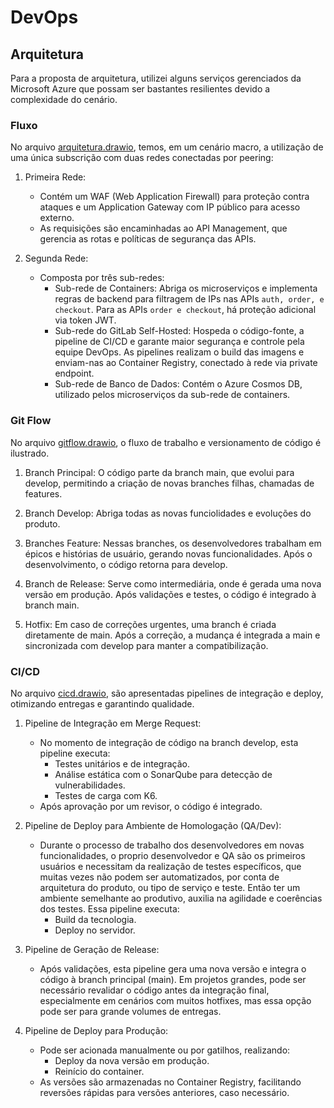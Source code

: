 # DevOps

## Arquitetura 

Para a proposta de arquitetura, utilizei alguns serviços gerenciados da Microsoft Azure que possam ser bastantes resilientes devido a complexidade do cenário.

### Fluxo

No arquivo [arquitetura.drawio](./diagramas-drawio/arquitetura.drawio), temos, em um cenário macro, a utilização de uma única subscrição com duas redes conectadas por peering:

1. Primeira Rede:

    - Contém um WAF (Web Application Firewall) para proteção contra ataques e um Application Gateway com IP público para acesso externo.
    - As requisições são encaminhadas ao API Management, que gerencia as rotas e políticas de segurança das APIs.

1. Segunda Rede:

    - Composta por três sub-redes:
        - Sub-rede de Containers: Abriga os microserviços e implementa regras de backend para filtragem de IPs nas APIs `auth, order, e checkout`. Para as APIs `order e checkout`, há proteção adicional via token JWT.
        - Sub-rede do GitLab Self-Hosted: Hospeda o código-fonte, a pipeline de CI/CD e garante maior segurança e controle pela equipe DevOps. As pipelines realizam o build das imagens e enviam-nas ao Container Registry, conectado à rede via private endpoint.
        - Sub-rede de Banco de Dados: Contém o Azure Cosmos DB, utilizado pelos microserviços da sub-rede de containers.


### Git Flow

No arquivo [gitflow.drawio](./diagramas-drawio/gitflow.drawio), o fluxo de trabalho e versionamento de código é ilustrado.

1. Branch Principal: O código parte da branch main, que evolui para develop, permitindo a criação de novas branches filhas, chamadas de features.

1. Branch Develop: Abriga todas as novas funciolidades e evoluções do produto.

1. Branches Feature: Nessas branches, os desenvolvedores trabalham em épicos e histórias de usuário, gerando novas funcionalidades. Após o desenvolvimento, o código retorna para develop.

1. Branch de Release: Serve como intermediária, onde é gerada uma nova versão em produção. Após validações e testes, o código é integrado à branch main.

1. Hotfix: Em caso de correções urgentes, uma branch é criada diretamente de main. Após a correção, a mudança é integrada a main e sincronizada com develop para manter a compatibilização.

### CI/CD

No arquivo [cicd.drawio](./diagramas-drawio/cicd.drawio), são apresentadas pipelines de integração e deploy, otimizando entregas e garantindo qualidade.

1. Pipeline de Integração em Merge Request:

    - No momento de integração de código na branch develop, esta pipeline executa:
        - Testes unitários e de integração.
        - Análise estática com o SonarQube para detecção de vulnerabilidades.
        - Testes de carga com K6.
    - Após aprovação por um revisor, o código é integrado.

1. Pipeline de Deploy para Ambiente de Homologação (QA/Dev):

    - Durante o processo de trabalho dos desenvolvedores em novas funcionalidades, o proprio desenvolvedor e QA são os primeiros usuários e necessitam da realização de testes específicos, que muitas vezes não podem ser automatizados, por conta de arquitetura do produto, ou tipo de serviço e teste. Então ter um ambiente semelhante ao produtivo, auxilia na agilidade e coerências dos testes. Essa pipeline executa:
        - Build da tecnologia.
        - Deploy no servidor.


1. Pipeline de Geração de Release:

    - Após validações, esta pipeline gera uma nova versão e integra o código à branch principal (main). Em projetos grandes, pode ser necessário revalidar o código antes da integração final, especialmente em cenários com muitos hotfixes, mas essa opção pode ser para grande volumes de entregas.

1. Pipeline de Deploy para Produção:

    - Pode ser acionada manualmente ou por gatilhos, realizando:
        - Deploy da nova versão em produção.
        - Reinício do container.
    - As versões são armazenadas no Container Registry, facilitando reversões rápidas para versões anteriores, caso necessário.